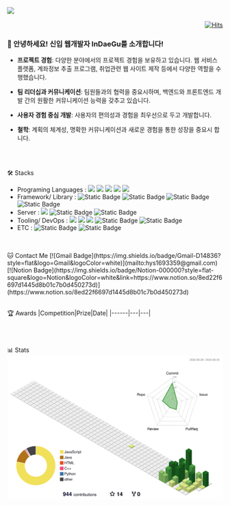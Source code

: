 <img src="https://capsule-render.vercel.app/api?type=waving&color=auto&height=200&section=header&text=Welcome%20to%20Indaegu's%20Github!&fontSize=50" />

<div align="right">

[![Hits](https://hits.seeyoufarm.com/api/count/incr/badge.svg?url=https%3A%2F%2Fgithub.com%2Findaegu%2Fhit-counter&count_bg=%2379C83D&title_bg=%23555555&icon=postwoman.svg&icon_color=%23E7E7E7&title=%EB%B0%A9%EB%AC%B8%EA%B0%9D%EC%88%98+%3A+&edge_flat=true)](https://hits.seeyoufarm.com)

</div>


### 👋 안녕하세요! 신입 웹개발자 InDaeGu를 소개합니다! 
- **프로젝트 경험**: 다양한 분야에서의 프로젝트 경험을 보유하고 있습니다. 웹 서비스 플랫폼, 계좌정보 추출 프로그램, 취업관련 웹 사이트 제작 등에서 다양한 역할을 수행했습니다.

- **팀 리더십과 커뮤니케이션**: 팀원들과의 협력을 중요시하며, 백엔드와 프론트엔드 개발 간의 원활한 커뮤니케이션 능력을 갖추고 있습니다.

- **사용자 경험 중심 개발**: 사용자의 편의성과 경험을 최우선으로 두고 개발합니다.

- **철학**: 계획의 체계성, 명확한 커뮤니케이션과 새로운 경험을 통한 성장을 중요시 합니다.
  
<br>
<br>

🛠️ Stacks
- Programing Languages : <img src="https://img.shields.io/badge/Java-007396?style=flat-square&logo=Java&logoColor=white"/> <img src="https://img.shields.io/badge/JavaScript-F7DF1E?style=flat-square&logo=JavaScript&logoColor=white"/> <img src="https://img.shields.io/badge/Python-3766AB?style=flat-square&logo=Python&logoColor=white"/>  <img src="https://img.shields.io/badge/C-A8B9CC?style=flat-square&logo=C&logoColor=white"/> <img src="https://img.shields.io/badge/C++-00599C?style=flat-square&logo=C++&logoColor=white"/>
- Framework/ Library : <img alt="Static Badge" src="https://img.shields.io/badge/Node.js-339933?style=flat-square&logo=Node.js&logoColor=white"> <img alt="Static Badge" src="https://img.shields.io/badge/Express-000000?style=flat-square&logo=Express&logoColor=white"> <img alt="Static Badge" src="https://img.shields.io/badge/React-61DAFB?style=flat-square&logo=React&logoColor=white"> <img alt="Static Badge" src="https://img.shields.io/badge/SpringBoot-6DB33F?style=flat-square&logo=SpringBoot&logoColor=white">
- Server :  <img src="https://img.shields.io/badge/MySQL-4479A1?style=flat-square&logo=MySQL&logoColor=white"/> <img alt="Static Badge" src="https://img.shields.io/badge/amazonEC2-FF9900?style=flat-square&logo=amazonEC2&logoColor=white"> <img alt="Static Badge" src="https://img.shields.io/badge/amazonRDS-527FFF?style=flat-square&logo=amazonRDS&logoColor=white">
- Tooling/ DevOps : <img src="https://img.shields.io/badge/Visual Studio Code-007ACC?style=flat-square&logo=Visual Studio Code&logoColor=white"/> <img src="https://img.shields.io/badge/IntelliJ IDEA-000000?style=flat-square&logo=IntelliJ IDEA&logoColor=white"/> <img src="https://img.shields.io/badge/GitHub-181717?style=flat-square&logo=GitHub&logoColor=white"/> <img alt="Static Badge" src="https://img.shields.io/badge/GitLab-FC6D26?style=flat-square&logo=GitLab&logoColor=white"> <img alt="Static Badge" src="https://img.shields.io/badge/Figma-F24E1E?style=flat-square&logo=Figma&logoColor=white">
- ETC : <img alt="Static Badge" src="https://img.shields.io/badge/Notion-000000?style=flat-square&logo=Notion&logoColor=white"> <img alt="Static Badge" src="https://img.shields.io/badge/Slack-4A154B?style=flat-square&logo=Slack&logoColor=white">

<br>
<br>
🐱 Contact Me
[![Gmail Badge](https://img.shields.io/badge/Gmail-D14836?style=flat&logo=Gmail&logoColor=white)](mailto:hys1693359@gmail.com)
  [![Notion Badge](https://img.shields.io/badge/Notion-000000?style=flat-square&logo=Notion&logoColor=white&link=https://www.notion.so/8ed22f6697d1445d8b01c7b0d450273d)](https://www.notion.so/8ed22f6697d1445d8b01c7b0d450273d)

<br>
<br>

🏆 Awards
|Competition|Prize|Date|
|------|---|---|

<br>
<br>

:bar_chart: Stats
![](./profile-3d-contrib/profile-green-animate.svg)
